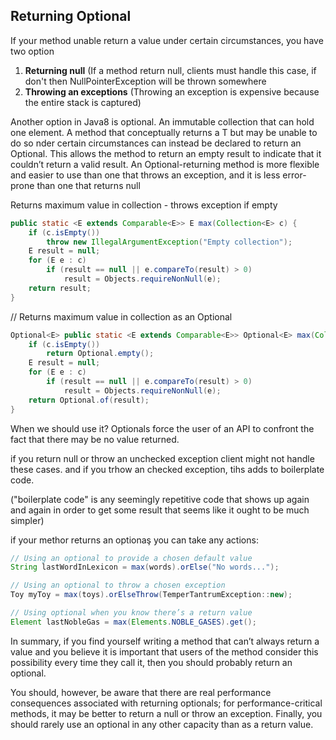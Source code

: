 ## Returning Optional

If your method unable return a value under certain circumstances, you have two option

1. **Returning null** (If a method return null, clients must handle this case, if don't then NullPointerException will be thrown somewhere
1. **Throwing an exceptions** (Throwing an exception is expensive because the entire stack is captured)

Another option in Java8 is optional. An immutable collection that can hold one element.
A method that conceptually returns a T but may be unable to do so nder certain circumstances can instead be declared to return an Optional<T>. 
This allows the method to return an empty result to indicate that it couldn’t return a valid result. 
An Optional-returning method is more flexible and easier to use than one that throws an exception, and it is less error-prone than one that returns null

Returns maximum value in collection - throws exception if empty
```java
public static <E extends Comparable<E>> E max(Collection<E> c) {
	if (c.isEmpty())
		throw new IllegalArgumentException("Empty collection");
	E result = null;
	for (E e : c)
		if (result == null || e.compareTo(result) > 0)
			result = Objects.requireNonNull(e);
	return result;
}
```

// Returns maximum value in collection as an Optional<E>
```java
Optional<E> public static <E extends Comparable<E>> Optional<E> max(Collection<E> c) {
	if (c.isEmpty())
		return Optional.empty();
	E result = null;
	for (E e : c)
		if (result == null || e.compareTo(result) > 0)
			result = Objects.requireNonNull(e);
	return Optional.of(result);
}
```

When we should use it?
Optionals force the user of an API to confront the fact that there may be no value returned.

if you return null or throw an unchecked exception client might not handle these cases.  and if you trhow an checked exception, tihs adds to boilerplate code.

("boilerplate code" is any seemingly repetitive code that shows up again and again in order to get some result that seems like it ought to be much simpler)

if your methor returns an optionaş you can take any actions:

```java
// Using an optional to provide a chosen default value
String lastWordInLexicon = max(words).orElse("No words...");

// Using an optional to throw a chosen exception
Toy myToy = max(toys).orElseThrow(TemperTantrumException::new);

// Using optional when you know there’s a return value
Element lastNobleGas = max(Elements.NOBLE_GASES).get();
```

In summary, if you find yourself writing a method that can’t always return a value and you believe it is important that users of the method consider this possibility every time they call it, then you should probably return an optional.

You should, however, be aware that there are real performance consequences  associated with returning optionals; for performance-critical methods, it may be better to return a null or throw an exception. Finally, you should rarely use an optional in any other capacity than as a return value.







